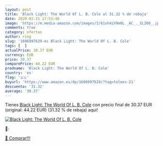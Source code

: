 ```yaml
---
layout: post
title: 'Black Light: The World Of L. B. Cole al 31.32 % de rebaja'
date: 2020-02-21 17:53:46
image: 'https://m.media-amazon.com/images/I/61vh4iV9m0L._AC_._SL200_.jpg'
comments: true
category: ofertas
author: ring
slug: '1606997629-es Black Light: The World Of L. B. Cole'
tags: [  ]
actualPrice: 30.37 EUR
currency: EUR
price: 30.37
comparePrice: 44.22 EUR
prodname: 'Black Light: The World Of L. B. Cole'
country: 'es'
flag: '🇪🇸'
buyurl: 'https://www.amazon.es/dp/1606997629/?tag=tolees-21'
descuento: '31.32'
average: '30.37'
---
```


Tienes [Black Light: The World Of L. B. Cole](https://www.amazon.es/dp/1606997629/?tag=tolees-21) con precio final de  30.37 EUR (original: 44.22 EUR) (31.32 %  de rebaja) aqui!

[![Black Light: The World Of L. B. Cole](https://m.media-amazon.com/images/I/61vh4iV9m0L._AC_._SL200_.jpg)](https://www.amazon.es/dp/1606997629/?tag=tolees-21)

🔎:


[🛒 Comprar!!!](https://www.amazon.es/dp/1606997629/?tag=tolees-21)
